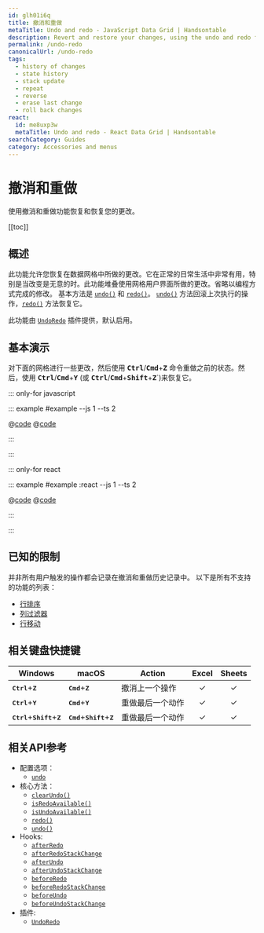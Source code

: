 ```yaml
---
id: glh01i6q
title: 撤消和重做
metaTitle: Undo and redo - JavaScript Data Grid | Handsontable
description: Revert and restore your changes, using the undo and redo features.
permalink: /undo-redo
canonicalUrl: /undo-redo
tags:
  - history of changes
  - state history
  - stack update
  - repeat
  - reverse
  - erase last change
  - roll back changes
react:
  id: me8uxp3w
  metaTitle: Undo and redo - React Data Grid | Handsontable
searchCategory: Guides
category: Accessories and menus
---
```


# 撤消和重做

使用撤消和重做功能恢复和恢复您的更改。

[[toc]]

## 概述

此功能允许您恢复在数据网格中所做的更改。它在正常的日常生活中非常有用，特别是当改变是无意的时。此功能堆叠使用网格用户界面所做的更改。省略以编程方式完成的修改。
基本方法是 [`undo()`](@/api/undoRedo.md#undo) 和 [`redo()`](@/api/undoRedo.md#redo)。 [`undo()`](@/api/undoRedo.md#undo) 方法回滚上次执行的操作，[`redo()`](@/api/undoRedo.md#redo) 方法恢复它。

此功能由 [`UndoRedo`](@/api/undoRedo.md) 插件提供，默认启用。

## 基本演示

对下面的网格进行一些更改，然后使用 <kbd>**Ctrl**</kbd>/<kbd>**Cmd**</kbd>+<kbd>**Z**</kbd> 命令重做之前的状态。然后，使用 <kbd>**Ctrl**</kbd>/<kbd>**Cmd**</kbd>+<kbd>**Y**</kbd> (或 <kbd>**Ctrl**</kbd>/<kbd>**Cmd**</kbd>+<kbd>**Shift**</kbd>+<kbd>**Z**</kbd>`)来恢复它。

::: only-for javascript

::: example #example --js 1 --ts 2

@[code](@/content/guides/accessories-and-menus/undo-redo/javascript/example.js)
@[code](@/content/guides/accessories-and-menus/undo-redo/javascript/example.ts)

:::

:::


::: only-for react

::: example #example :react --js 1 --ts 2

@[code](@/content/guides/accessories-and-menus/undo-redo/react/example.jsx)
@[code](@/content/guides/accessories-and-menus/undo-redo/react/example.tsx)

:::

:::

## 已知的限制

并非所有用户触发的操作都会记录在撤消和重做历史记录中。
以下是所有不支持的功能的列表：

- [行排序](@/guides/rows/rows-sorting/rows-sorting.md)
- [列过滤器](@/guides/columns/column-filter/column-filter.md)
- [行移动](@/guides/rows/row-moving/row-moving.md)

## 相关键盘快捷键

| Windows                                                       | macOS                                                        | Action               |  Excel  | Sheets  |
| ------------------------------------------------------------- | ------------------------------------------------------------ | -------------------- | :-----: | :-----: |
| <kbd>**Ctrl**</kbd>+<kbd>**Z**</kbd>                        | <kbd>**Cmd**</kbd>+<kbd>**Z**</kbd>                        | 撤消上一个操作 | &check; | &check; |
| <kbd>**Ctrl**</kbd>+<kbd>**Y**</kbd>                        | <kbd>**Cmd**</kbd>+<kbd>**Y**</kbd>                        | 重做最后一个动作 | &check; | &check; |
| <kbd>**Ctrl**</kbd>+<kbd>**Shift**</kbd>+<kbd>**Z**</kbd> | <kbd>**Cmd**</kbd>+<kbd>**Shift**</kbd>+<kbd>**Z**</kbd> | 重做最后一个动作 | &check; | &check; |

## 相关API参考

- 配置选项：
  - [`undo`](@/api/options.md#undo)
- 核心方法：
  - [`clearUndo()`](@/api/core.md#clearundo)
  - [`isRedoAvailable()`](@/api/core.md#isredoavailable)
  - [`isUndoAvailable()`](@/api/core.md#isundoavailable)
  - [`redo()`](@/api/core.md#redo)
  - [`undo()`](@/api/core.md#undo)
- Hooks:
  - [`afterRedo`](@/api/hooks.md#afterredo)
  - [`afterRedoStackChange`](@/api/hooks.md#afterredostackchange)
  - [`afterUndo`](@/api/hooks.md#afterundo)
  - [`afterUndoStackChange`](@/api/hooks.md#afterundostackchange)
  - [`beforeRedo`](@/api/hooks.md#beforeredo)
  - [`beforeRedoStackChange`](@/api/hooks.md#beforeredostackchange)
  - [`beforeUndo`](@/api/hooks.md#beforeundo)
  - [`beforeUndoStackChange`](@/api/hooks.md#beforeundostackchange)
- 插件:
  - [`UndoRedo`](@/api/undoRedo.md)
